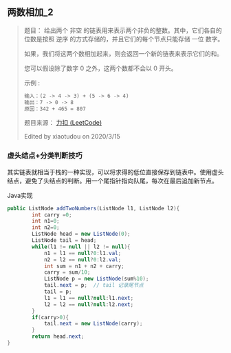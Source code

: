 ## 两数相加_2

> 题目：
> 给出两个 非空 的链表用来表示两个非负的整数。其中，它们各自的位数是按照 逆序 的方式存储的，并且它们的每个节点只能存储 一位 数字。
>
> 如果，我们将这两个数相加起来，则会返回一个新的链表来表示它们的和。
>
> 您可以假设除了数字 0 之外，这两个数都不会以 0 开头。
>
> 示例 :
>
> ```txt
> 输入：(2 -> 4 -> 3) + (5 -> 6 -> 4)
> 输出：7 -> 0 -> 8
> 原因：342 + 465 = 807
> ```
>
> 题目来源： [力扣 (LeetCode)](https://leetcode-cn.com/problems/add-two-numbers)
>
> Edited by xiaotudou on 2020/3/15

### 虚头结点+分类判断技巧

其实链表就相当于栈的一种实现，可以将求得的低位直接保存到链表中。使用虚头结点，避免了头结点的判断。用一个尾指针指向队尾，每次在最后追加新节点。

Java实现

```java
public ListNode addTwoNumbers(ListNode l1, ListNode l2){
        int carry =0;
        int n1=0;
        int n2=0;
        ListNode head = new ListNode(0);
        ListNode tail = head;
        while(l1 != null || l2 != null){
            n1 = l1 == null?0:l1.val;
            n2 = l2 == null?0:l2.val;
            int sum = n1 + n2 + carry;
            carry = sum/10;
            ListNode p = new ListNode(sum%10);
            tail.next = p;  // tail 记录尾节点
            tail = p;
            l1 = l1 == null?null:l1.next;
            l2 = l2 == null?null:l2.next;
        }
        if(carry>0){
            tail.next = new ListNode(carry);
        }
        return head.next;
}
```
